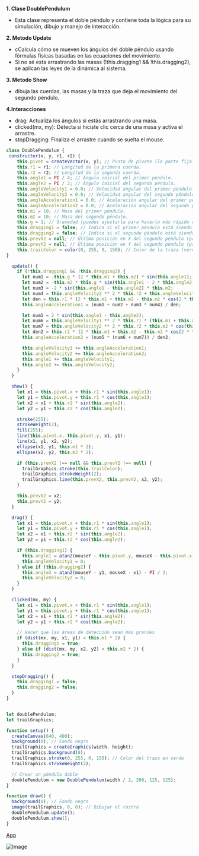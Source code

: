 **1. Clase DoublePendulum**
- Esta clase representa el doble péndulo y contiene toda la lógica para su simulación, dibujo y manejo de interacción.

**2. Metodo Update**
- cCalcula cómo se mueven los ángulos del doble péndulo usando fórmulas físicas basadas en las ecuaciones del movimiento.
- Si no sé esta arrastrando las masas (!this.dragging1 && !this.dragging2), se aplican las leyes de la dinámica al sistema.

**3. Metodo Show**
- dibuja las cuerdas, las masas y la traza que deja el movimiento del segundo péndulo.

**4.Interacciones**
- drag: Actualiza los ángulos si estás arrastrando una masa.
- clicked(mx, my): Detecta si hiciste clic cerca de una masa y activa el arrastre.
- stopDragging: Finaliza el arrastre cuando se suelta el mouse.

```js
class DoublePendulum {
 constructor(x, y, r1, r2) {
    this.pivot = createVector(x, y); // Punto de pivote (la parte fija donde cuelga el péndulo).
    this.r1 = r1; // Longitud de la primera cuerda.
    this.r2 = r2; // Longitud de la segunda cuerda.
    this.angle1 = PI / 4; // Ángulo inicial del primer péndulo.
    this.angle2 = PI / 2; // Ángulo inicial del segundo péndulo.
    this.angleVelocity1 = 0.0; // Velocidad angular del primer péndulo.
    this.angleVelocity2 = 0.0; // Velocidad angular del segundo péndulo.
    this.angleAcceleration1 = 0.0; // Aceleración angular del primer péndulo.
    this.angleAcceleration2 = 0.0; // Aceleración angular del segundo péndulo.
    this.m1 = 10; // Masa del primer péndulo.
    this.m2 = 10; // Masa del segundo péndulo.
    this.g = 1; // Gravedad (puedes ajustarla para hacerlo más rápido o lento).
    this.dragging1 = false; // Indica si el primer péndulo está siendo arrastrado.
    this.dragging2 = false; // Indica si el segundo péndulo está siendo arrastrado.
    this.prevX2 = null; // Última posición en X del segundo péndulo (para la traza).
    this.prevY2 = null; // Última posición en Y del segundo péndulo (para la traza).
    this.trailColor = color(0, 255, 0, 150); // Color de la traza (verde semitransparente).
}

  update() {
    if (!this.dragging1 && !this.dragging2) {
      let num1 = -this.g * (2 * this.m1 + this.m2) * sin(this.angle1);
      let num2 = -this.m2 * this.g * sin(this.angle1 - 2 * this.angle2);
      let num3 = -2 * sin(this.angle1 - this.angle2) * this.m2;
      let num4 = this.angleVelocity2 ** 2 * this.r2 + this.angleVelocity1 ** 2 * this.r1 * cos(this.angle1 - this.angle2);
      let den = this.r1 * (2 * this.m1 + this.m2 - this.m2 * cos(2 * this.angle1 - 2 * this.angle2));
      this.angleAcceleration1 = (num1 + num2 + num3 * num4) / den;

      let num5 = 2 * sin(this.angle1 - this.angle2);
      let num6 = this.angleVelocity1 ** 2 * this.r1 * (this.m1 + this.m2) + this.g * (this.m1 + this.m2) * cos(this.angle1);
      let num7 = this.angleVelocity2 ** 2 * this.r2 * this.m2 * cos(this.angle1 - this.angle2);
      let den2 = this.r2 * (2 * this.m1 + this.m2 - this.m2 * cos(2 * this.angle1 - 2 * this.angle2));
      this.angleAcceleration2 = (num5 * (num6 + num7)) / den2;

      this.angleVelocity1 += this.angleAcceleration1;
      this.angleVelocity2 += this.angleAcceleration2;
      this.angle1 += this.angleVelocity1;
      this.angle2 += this.angleVelocity2;
    }
  }

  show() {
    let x1 = this.pivot.x + this.r1 * sin(this.angle1);
    let y1 = this.pivot.y + this.r1 * cos(this.angle1);
    let x2 = x1 + this.r2 * sin(this.angle2);
    let y2 = y1 + this.r2 * cos(this.angle2);

    stroke(255);
    strokeWeight(2);
    fill(255);
    line(this.pivot.x, this.pivot.y, x1, y1);
    line(x1, y1, x2, y2);
    ellipse(x1, y1, this.m1 * 2);
    ellipse(x2, y2, this.m2 * 2);

    if (this.prevX2 !== null && this.prevY2 !== null) {
      trailGraphics.stroke(this.trailColor);
      trailGraphics.strokeWeight(2);
      trailGraphics.line(this.prevX2, this.prevY2, x2, y2);
    }

    this.prevX2 = x2;
    this.prevY2 = y2;
  }

  drag() {
    let x1 = this.pivot.x + this.r1 * sin(this.angle1);
    let y1 = this.pivot.y + this.r1 * cos(this.angle1);
    let x2 = x1 + this.r2 * sin(this.angle2);
    let y2 = y1 + this.r2 * cos(this.angle2);

    if (this.dragging1) {
      this.angle1 = atan2(mouseY - this.pivot.y, mouseX - this.pivot.x) - PI / 2;
      this.angleVelocity1 = 0;
    } else if (this.dragging2) {
      this.angle2 = atan2(mouseY - y1, mouseX - x1) - PI / 2;
      this.angleVelocity2 = 0;
    }
  }

  clicked(mx, my) {
    let x1 = this.pivot.x + this.r1 * sin(this.angle1);
    let y1 = this.pivot.y + this.r1 * cos(this.angle1);
    let x2 = x1 + this.r2 * sin(this.angle2);
    let y2 = y1 + this.r2 * cos(this.angle2);

    // Hacer que las áreas de detección sean más grandes
    if (dist(mx, my, x1, y1) < this.m1 * 2) {
      this.dragging1 = true;
    } else if (dist(mx, my, x2, y2) < this.m2 * 2) {
      this.dragging2 = true;
    }
  }

  stopDragging() {
    this.dragging1 = false;
    this.dragging2 = false;
  }
}


let doublePendulum;
let trailGraphics;

function setup() {
  createCanvas(640, 480);
  background(0); // Fondo negro
  trailGraphics = createGraphics(width, height);
  trailGraphics.background(0);
  trailGraphics.stroke(0, 255, 0, 150); // Color del trazo en verde
  trailGraphics.strokeWeight(2);

  // Crear un péndulo doble
  doublePendulum = new DoublePendulum(width / 2, 200, 125, 125);
}

function draw() {
  background(0); // Fondo negro
  image(trailGraphics, 0, 0); // Dibujar el rastro
  doublePendulum.update();
  doublePendulum.show();
}
```
[App](https://editor.p5js.org/Majogc8/sketches/Da0_P2oEBm)

![Image](https://media0.giphy.com/media/v1.Y2lkPTc5MGI3NjExdTFzNTgycnIyZzZyMzNvM3N2dGtvYmJmcXMzbzBiM3YwejZoMWJrbSZlcD12MV9pbnRlcm5hbF9naWZfYnlfaWQmY3Q9Zw/WZDPTiptJZCOv9YquU/giphy.gif)
